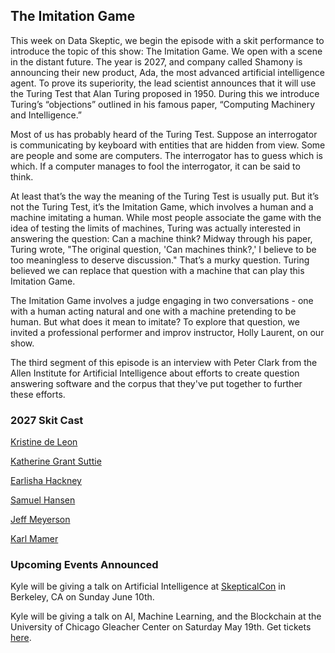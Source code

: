 ## The Imitation Game

This week on Data Skeptic, we begin the episode with a skit performance to introduce the topic of this show: The Imitation Game. We open with a scene in the distant future. The year is 2027, and company called Shamony is announcing their new product, Ada, the most advanced artificial intelligence agent. To prove its superiority, the lead scientist announces that it will use the Turing Test that Alan Turing proposed in 1950. During this we introduce Turing’s “objections” outlined in his famous paper, “Computing Machinery and Intelligence.”

Most of us has probably heard of the Turing Test. Suppose an interrogator is communicating by keyboard with entities that are hidden from view. Some are people and some are computers. The interrogator has to guess which is which. If a computer manages to fool the interrogator, it can be said to think.

At least that’s the way the meaning of the Turing Test is usually put. But it’s not the Turing Test, it’s the Imitation Game, which involves a human and a machine imitating a human. While most people associate the game with the idea of testing the limits of machines, Turing was actually interested in answering the question: Can a machine think? Midway through his paper, Turing wrote, "The original question, 'Can machines think?,' I believe to be too meaningless to deserve discussion." That’s a murky question. Turing believed we can replace that question with a machine that can play this Imitation Game. 

The Imitation Game involves a judge engaging in two conversations - one with a human acting natural and one with a machine pretending to be human. But what does it mean to imitate? To explore that question, we invited a professional performer and improv instructor, Holly Laurent, on our show. 

The third segment of this episode is an interview with Peter Clark from the Allen Institute for Artificial Intelligence about efforts to create question answering software and the corpus that they've put together to further these efforts.

### 2027 Skit Cast

[Kristine de Leon](https://dataskeptic.com/contributors/kristine)

[Katherine Grant Suttie](http://katherinegrantsuttie.com/)

[Earlisha Hackney](https://www.imdb.com/name/nm6654681/)

[Samuel Hansen](https://relprime.com/)

[Jeff Meyerson](https://softwareengineeringdaily.com/)

[Karl Mamer](http://www.yrad.com/cs/)


### Upcoming Events Announced

Kyle will be giving a talk on Artificial Intelligence at [SkepticalCon](http://www.skepticalcon.com/) in Berkeley, CA on Sunday June 10th.

Kyle will be giving a talk on AI, Machine Learning, and the Blockchain at the University of Chicago Gleacher Center on Saturday May 19th.  Get tickets [here](https://www.ideassn.org/chicago-2018/).
